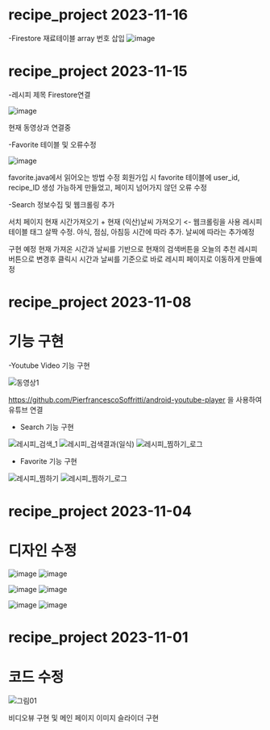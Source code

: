 # recipe_project 2023-11-16
-Firestore 재료테이블 array 번호 삽입
![image](https://github.com/vahallla/recipe_project/assets/89891803/9e3ea9ec-9a44-4983-8968-38ffe6edcf49)






# recipe_project 2023-11-15
-레시피 제목 Firestore연결

![image](https://github.com/vahallla/recipe_project/assets/89891803/0854040d-7996-4623-a303-f19cb4ae4afd) 

현재 동영상과 연결중





-Favorite 테이블 및 오류수정

![image](https://github.com/vahallla/recipe_project/assets/89891803/5d689754-dacc-452d-9795-04cd7d18a7d4)

favorite.java에서 읽어오는 방법 수정
회원가입 시 favorite 테이블에 user_id, recipe_ID 생성 가능하게 만들었고, 페이지 넘어가지 않던 오류 수정


-Search 정보수집 및 웹크롤링 추가

서치 페이지 현재 시간가져오기 + 현재 (익산)날씨 가져오기 <- 웹크롤링을 사용
레시피 테이블 태그 살짝 수정. 야식, 점심, 아침등 시간에 따라 추가. 날씨에 따라는 추가예정

구현 예정 현재 가져온 시간과 날씨를 기반으로 현재의 검색버튼을 오늘의 추천 레시피 버튼으로 변경후
클릭시 시간과 날씨를 기준으로 바로 레시피 페이지로 이동하게 만들예정








# recipe_project 2023-11-08
# 기능 구현
-Youtube Video 기능 구현

![동영상1](https://github.com/vahallla/recipe_project/assets/89891803/a4548006-aef8-41fb-9a47-6dfc0390fe1f)

https://github.com/PierfrancescoSoffritti/android-youtube-player
을 사용하여 유튜브 연결

- Search 기능 구현

![레시피_검색_1](https://github.com/vahallla/recipe_project/assets/89891803/310bbd91-94f7-4d00-8952-c9e7c6ad567f) ![레시피_검색결과(일식)](https://github.com/vahallla/recipe_project/assets/89891803/5bb871a8-70b4-436c-9047-52bd0a188948)
![레시피_찜하기_로그](https://github.com/vahallla/recipe_project/assets/89891803/32ee62a1-e058-49fb-a3ea-c7b8f5267894)



- Favorite 기능 구현

![레시피_찜하기](https://github.com/vahallla/recipe_project/assets/89891803/7c3c8da6-043a-478e-b9af-e91c4ed186b5) ![레시피_찜하기_로그](https://github.com/vahallla/recipe_project/assets/89891803/9e1fad02-987b-43b0-ab99-67326611e381)










# recipe_project 2023-11-04
# 디자인 수정
![image](https://github.com/rydnjs98/recipe_project/assets/89891055/46e5a99e-477f-4493-add3-9682d920f5d1) ![image](https://github.com/rydnjs98/recipe_project/assets/89891055/2226a65d-d4c2-46d0-8bf8-0012e4a4817f)

![image](https://github.com/rydnjs98/recipe_project/assets/89891055/e84c34c6-5998-414d-90d4-34908e649b3a) ![image](https://github.com/rydnjs98/recipe_project/assets/89891055/3dc98005-061b-4a61-8708-5d30fadfa7ab)

![image](https://github.com/rydnjs98/recipe_project/assets/89891055/8b3130c4-a8c3-4398-b73c-4002d910482b) ![image](https://github.com/rydnjs98/recipe_project/assets/89891055/a57afabd-1d88-47a4-9403-e55ab0330870) 



# recipe_project 2023-11-01
# 코드 수정
![그림01](https://github.com/rydnjs98/recipe_project/assets/89891055/de286092-fa17-489c-910d-d5b0fb2c84f1)


비디오뷰 구현 및 메인 페이지 이미지 슬라이더 구현
